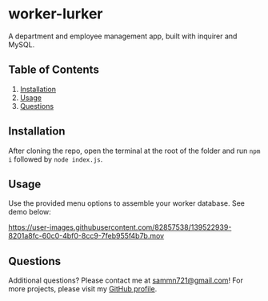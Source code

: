 # worker-lurker<br>
A department and employee management app, built with inquirer and MySQL.

## Table of Contents
1. [Installation](#installation)
2. [Usage](#usage)
3. [Questions](#questions)

## Installation
After cloning the repo, open the terminal at the root of the folder and run `npm i` followed by `node index.js`.

## Usage
Use the provided menu options to assemble your worker database. See demo below:<br>


https://user-images.githubusercontent.com/82857538/139522939-8201a8fc-60c0-4bf0-8cc9-7feb955f4b7b.mov


## Questions
Additional questions? Please contact me at sammn721@gmail.com!
For more projects, please visit my [GitHub profile](https://github.com/sammn721).

